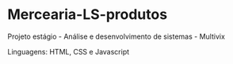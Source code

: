 # Mercearia-LS-produtos
Projeto estágio - Análise e desenvolvimento de sistemas - Multivix

Linguagens: HTML, CSS e Javascript
